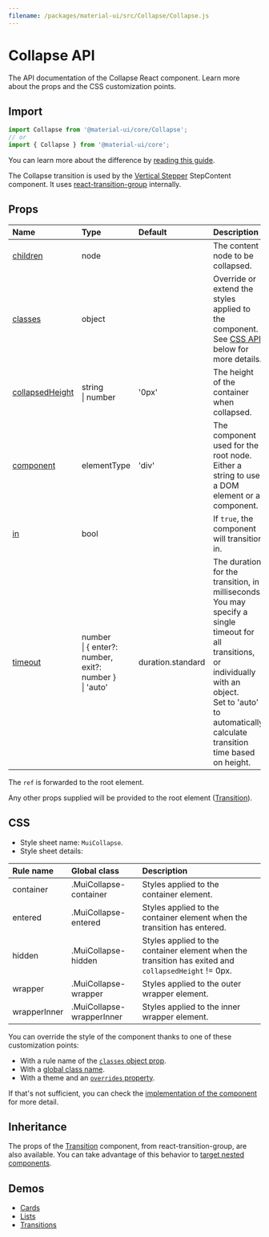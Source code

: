 ```yaml
---
filename: /packages/material-ui/src/Collapse/Collapse.js
---
```


<!--- This documentation is automatically generated, do not try to edit it. -->

# Collapse API

<p class="description">The API documentation of the Collapse React component. Learn more about the props and the CSS customization points.</p>

## Import

```js
import Collapse from '@material-ui/core/Collapse';
// or
import { Collapse } from '@material-ui/core';
```

You can learn more about the difference by [reading this guide](/guides/minimizing-bundle-size/).

The Collapse transition is used by the
[Vertical Stepper](/components/steppers/#vertical-stepper) StepContent component.
It uses [react-transition-group](https://github.com/reactjs/react-transition-group) internally.

## Props

| Name | Type | Default | Description |
|:-----|:-----|:--------|:------------|
| <a class="anchor-link" id="props--children"></a><a href="#props--children" class="prop-name">children</a> | <span class="prop-type">node</span> |  | The content node to be collapsed. |
| <a class="anchor-link" id="props--classes"></a><a href="#props--classes" class="prop-name">classes</a> | <span class="prop-type">object</span> |  | Override or extend the styles applied to the component. See [CSS API](#css) below for more details. |
| <a class="anchor-link" id="props--collapsedHeight"></a><a href="#props--collapsedHeight" class="prop-name">collapsedHeight</a> | <span class="prop-type">string<br>&#124;&nbsp;number</span> | <span class="prop-default">'0px'</span> | The height of the container when collapsed. |
| <a class="anchor-link" id="props--component"></a><a href="#props--component" class="prop-name">component</a> | <span class="prop-type">elementType</span> | <span class="prop-default">'div'</span> | The component used for the root node. Either a string to use a DOM element or a component. |
| <a class="anchor-link" id="props--in"></a><a href="#props--in" class="prop-name">in</a> | <span class="prop-type">bool</span> |  | If `true`, the component will transition in. |
| <a class="anchor-link" id="props--timeout"></a><a href="#props--timeout" class="prop-name">timeout</a> | <span class="prop-type">number<br>&#124;&nbsp;{ enter?: number, exit?: number }<br>&#124;&nbsp;'auto'</span> | <span class="prop-default">duration.standard</span> | The duration for the transition, in milliseconds. You may specify a single timeout for all transitions, or individually with an object.<br>Set to 'auto' to automatically calculate transition time based on height. |

The `ref` is forwarded to the root element.

Any other props supplied will be provided to the root element ([Transition](https://reactcommunity.org/react-transition-group/transition/#Transition-props)).

## CSS

- Style sheet name: `MuiCollapse`.
- Style sheet details:

| Rule name | Global class | Description |
|:-----|:-------------|:------------|
| <span class="prop-name">container</span> | <span class="prop-name">.MuiCollapse-container</span> | Styles applied to the container element.
| <span class="prop-name">entered</span> | <span class="prop-name">.MuiCollapse-entered</span> | Styles applied to the container element when the transition has entered.
| <span class="prop-name">hidden</span> | <span class="prop-name">.MuiCollapse-hidden</span> | Styles applied to the container element when the transition has exited and `collapsedHeight` != 0px.
| <span class="prop-name">wrapper</span> | <span class="prop-name">.MuiCollapse-wrapper</span> | Styles applied to the outer wrapper element.
| <span class="prop-name">wrapperInner</span> | <span class="prop-name">.MuiCollapse-wrapperInner</span> | Styles applied to the inner wrapper element.

You can override the style of the component thanks to one of these customization points:

- With a rule name of the [`classes` object prop](/customization/components/#overriding-styles-with-classes).
- With a [global class name](/customization/components/#overriding-styles-with-global-class-names).
- With a theme and an [`overrides` property](/customization/globals/#css).

If that's not sufficient, you can check the [implementation of the component](https://github.com/mui-org/material-ui/blob/master/packages/material-ui/src/Collapse/Collapse.js) for more detail.

## Inheritance

The props of the [Transition](https://reactcommunity.org/react-transition-group/transition/#Transition-props) component, from react-transition-group, are also available.
You can take advantage of this behavior to [target nested components](/guides/api/#spread).

## Demos

- [Cards](/components/cards/)
- [Lists](/components/lists/)
- [Transitions](/components/transitions/)

